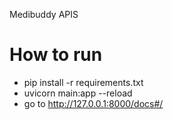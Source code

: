 Medibuddy APIS

# How to run

- pip install -r requirements.txt
- uvicorn main:app --reload
- go to http://127.0.0.1:8000/docs#/
